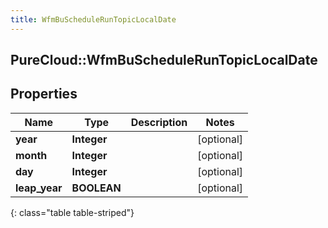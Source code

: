 ```yaml
---
title: WfmBuScheduleRunTopicLocalDate
---
```

## PureCloud::WfmBuScheduleRunTopicLocalDate

## Properties

|Name | Type | Description | Notes|
|------------ | ------------- | ------------- | -------------|
| **year** | **Integer** |  | [optional] |
| **month** | **Integer** |  | [optional] |
| **day** | **Integer** |  | [optional] |
| **leap_year** | **BOOLEAN** |  | [optional] |
{: class="table table-striped"}


